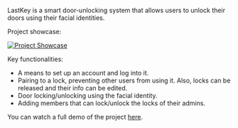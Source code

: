 LastKey is a smart door-unlocking system that allows users to unlock their doors using their facial identities.

Project showcase:

[![Project Showcase](https://i9.ytimg.com/vi/up2aNQVb0ak/mqdefault.jpg?sqp=CLzM5p0G-oaymwEoCMACELQB8quKqQMcGADwAQH4AZICgALgA4oCDAgAEAEYciBrKCQwDw==&rs=AOn4CLDQM7Rah16c_2nk1BYO7t5CyPZu0A)](https://www.youtube.com/shorts/up2aNQVb0ak)

Key functionalities:

- A means to set up an account and log into it.
- Pairing to a lock, preventing other users from using it. Also, locks can be released and their info can be edited.
- Door locking/unlocking using the facial identity.
- Adding members that can lock/unlock the locks of their admins.

You can watch a full demo of the project [here](https://www.youtube.com/watch?v=-m1nH5zbq-I).

